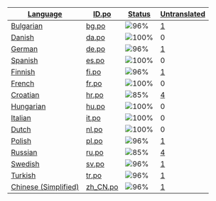 <table>
  <thead>
    <tr>
      <th>
        <a href="#" id="language">Language</a>
      </th>
      <th>
        <a href="#" id="idpo">ID.po</a>
      </th>
      <th>
        <a href="#" id="status">Status</a>
      </th>
      <th>
        <a href="#" id="untranslated">Untranslated</a>
      </th>
    </tr>
  </thead>
  <tbody>
    <tr>
      <td class="language" data-value="Bulgarian">
        <a href="bg.md">Bulgarian</a>
      </td>
      <td class="idpo" data-value="bg">
        <a href="https://github.com/linuxmint/cinnamon-spices-applets/blob/master/gpaste-reloaded%40feuerfuchs.eu/files/gpaste-reloaded%40feuerfuchs.eu/po/bg.po">bg.po</a>
      </td>
      <td class="status" data-value="96">
        <img src="https://progress-bar.dev/96" alt="96%" />
      </td>
      <td class="untranslated" data-value="1">
        <a href="../po/gpaste-reloaded@feuerfuchs.eu/_bg.po">1</a>
      </td>
    </tr>
    <tr>
      <td class="language" data-value="Danish">
        <a href="da.md">Danish</a>
      </td>
      <td class="idpo" data-value="da">
        <a href="https://github.com/linuxmint/cinnamon-spices-applets/blob/master/gpaste-reloaded%40feuerfuchs.eu/files/gpaste-reloaded%40feuerfuchs.eu/po/da.po">da.po</a>
      </td>
      <td class="status" data-value="100">
        <img src="https://progress-bar.dev/100" alt="100%" />
      </td>
      <td class="untranslated" data-value="0">
        0
      </td>
    </tr>
    <tr>
      <td class="language" data-value="German">
        <a href="de.md">German</a>
      </td>
      <td class="idpo" data-value="de">
        <a href="https://github.com/linuxmint/cinnamon-spices-applets/blob/master/gpaste-reloaded%40feuerfuchs.eu/files/gpaste-reloaded%40feuerfuchs.eu/po/de.po">de.po</a>
      </td>
      <td class="status" data-value="96">
        <img src="https://progress-bar.dev/96" alt="96%" />
      </td>
      <td class="untranslated" data-value="1">
        <a href="../po/gpaste-reloaded@feuerfuchs.eu/_de.po">1</a>
      </td>
    </tr>
    <tr>
      <td class="language" data-value="Spanish">
        <a href="es.md">Spanish</a>
      </td>
      <td class="idpo" data-value="es">
        <a href="https://github.com/linuxmint/cinnamon-spices-applets/blob/master/gpaste-reloaded%40feuerfuchs.eu/files/gpaste-reloaded%40feuerfuchs.eu/po/es.po">es.po</a>
      </td>
      <td class="status" data-value="100">
        <img src="https://progress-bar.dev/100" alt="100%" />
      </td>
      <td class="untranslated" data-value="0">
        0
      </td>
    </tr>
    <tr>
      <td class="language" data-value="Finnish">
        <a href="fi.md">Finnish</a>
      </td>
      <td class="idpo" data-value="fi">
        <a href="https://github.com/linuxmint/cinnamon-spices-applets/blob/master/gpaste-reloaded%40feuerfuchs.eu/files/gpaste-reloaded%40feuerfuchs.eu/po/fi.po">fi.po</a>
      </td>
      <td class="status" data-value="96">
        <img src="https://progress-bar.dev/96" alt="96%" />
      </td>
      <td class="untranslated" data-value="1">
        <a href="../po/gpaste-reloaded@feuerfuchs.eu/_fi.po">1</a>
      </td>
    </tr>
    <tr>
      <td class="language" data-value="French">
        <a href="fr.md">French</a>
      </td>
      <td class="idpo" data-value="fr">
        <a href="https://github.com/linuxmint/cinnamon-spices-applets/blob/master/gpaste-reloaded%40feuerfuchs.eu/files/gpaste-reloaded%40feuerfuchs.eu/po/fr.po">fr.po</a>
      </td>
      <td class="status" data-value="100">
        <img src="https://progress-bar.dev/100" alt="100%" />
      </td>
      <td class="untranslated" data-value="0">
        0
      </td>
    </tr>
    <tr>
      <td class="language" data-value="Croatian">
        <a href="hr.md">Croatian</a>
      </td>
      <td class="idpo" data-value="hr">
        <a href="https://github.com/linuxmint/cinnamon-spices-applets/blob/master/gpaste-reloaded%40feuerfuchs.eu/files/gpaste-reloaded%40feuerfuchs.eu/po/hr.po">hr.po</a>
      </td>
      <td class="status" data-value="85">
        <img src="https://progress-bar.dev/85" alt="85%" />
      </td>
      <td class="untranslated" data-value="4">
        <a href="../po/gpaste-reloaded@feuerfuchs.eu/_hr.po">4</a>
      </td>
    </tr>
    <tr>
      <td class="language" data-value="Hungarian">
        <a href="hu.md">Hungarian</a>
      </td>
      <td class="idpo" data-value="hu">
        <a href="https://github.com/linuxmint/cinnamon-spices-applets/blob/master/gpaste-reloaded%40feuerfuchs.eu/files/gpaste-reloaded%40feuerfuchs.eu/po/hu.po">hu.po</a>
      </td>
      <td class="status" data-value="100">
        <img src="https://progress-bar.dev/100" alt="100%" />
      </td>
      <td class="untranslated" data-value="0">
        0
      </td>
    </tr>
    <tr>
      <td class="language" data-value="Italian">
        <a href="it.md">Italian</a>
      </td>
      <td class="idpo" data-value="it">
        <a href="https://github.com/linuxmint/cinnamon-spices-applets/blob/master/gpaste-reloaded%40feuerfuchs.eu/files/gpaste-reloaded%40feuerfuchs.eu/po/it.po">it.po</a>
      </td>
      <td class="status" data-value="100">
        <img src="https://progress-bar.dev/100" alt="100%" />
      </td>
      <td class="untranslated" data-value="0">
        0
      </td>
    </tr>
    <tr>
      <td class="language" data-value="Dutch">
        <a href="nl.md">Dutch</a>
      </td>
      <td class="idpo" data-value="nl">
        <a href="https://github.com/linuxmint/cinnamon-spices-applets/blob/master/gpaste-reloaded%40feuerfuchs.eu/files/gpaste-reloaded%40feuerfuchs.eu/po/nl.po">nl.po</a>
      </td>
      <td class="status" data-value="100">
        <img src="https://progress-bar.dev/100" alt="100%" />
      </td>
      <td class="untranslated" data-value="0">
        0
      </td>
    </tr>
    <tr>
      <td class="language" data-value="Polish">
        <a href="pl.md">Polish</a>
      </td>
      <td class="idpo" data-value="pl">
        <a href="https://github.com/linuxmint/cinnamon-spices-applets/blob/master/gpaste-reloaded%40feuerfuchs.eu/files/gpaste-reloaded%40feuerfuchs.eu/po/pl.po">pl.po</a>
      </td>
      <td class="status" data-value="96">
        <img src="https://progress-bar.dev/96" alt="96%" />
      </td>
      <td class="untranslated" data-value="1">
        <a href="../po/gpaste-reloaded@feuerfuchs.eu/_pl.po">1</a>
      </td>
    </tr>
    <tr>
      <td class="language" data-value="Russian">
        <a href="ru.md">Russian</a>
      </td>
      <td class="idpo" data-value="ru">
        <a href="https://github.com/linuxmint/cinnamon-spices-applets/blob/master/gpaste-reloaded%40feuerfuchs.eu/files/gpaste-reloaded%40feuerfuchs.eu/po/ru.po">ru.po</a>
      </td>
      <td class="status" data-value="85">
        <img src="https://progress-bar.dev/85" alt="85%" />
      </td>
      <td class="untranslated" data-value="4">
        <a href="../po/gpaste-reloaded@feuerfuchs.eu/_ru.po">4</a>
      </td>
    </tr>
    <tr>
      <td class="language" data-value="Swedish">
        <a href="sv.md">Swedish</a>
      </td>
      <td class="idpo" data-value="sv">
        <a href="https://github.com/linuxmint/cinnamon-spices-applets/blob/master/gpaste-reloaded%40feuerfuchs.eu/files/gpaste-reloaded%40feuerfuchs.eu/po/sv.po">sv.po</a>
      </td>
      <td class="status" data-value="96">
        <img src="https://progress-bar.dev/96" alt="96%" />
      </td>
      <td class="untranslated" data-value="1">
        <a href="../po/gpaste-reloaded@feuerfuchs.eu/_sv.po">1</a>
      </td>
    </tr>
    <tr>
      <td class="language" data-value="Turkish">
        <a href="tr.md">Turkish</a>
      </td>
      <td class="idpo" data-value="tr">
        <a href="https://github.com/linuxmint/cinnamon-spices-applets/blob/master/gpaste-reloaded%40feuerfuchs.eu/files/gpaste-reloaded%40feuerfuchs.eu/po/tr.po">tr.po</a>
      </td>
      <td class="status" data-value="96">
        <img src="https://progress-bar.dev/96" alt="96%" />
      </td>
      <td class="untranslated" data-value="1">
        <a href="../po/gpaste-reloaded@feuerfuchs.eu/_tr.po">1</a>
      </td>
    </tr>
    <tr>
      <td class="language" data-value="Chinese (Simplified)">
        <a href="zh_CN.md">Chinese (Simplified)</a>
      </td>
      <td class="idpo" data-value="zh_CN">
        <a href="https://github.com/linuxmint/cinnamon-spices-applets/blob/master/gpaste-reloaded%40feuerfuchs.eu/files/gpaste-reloaded%40feuerfuchs.eu/po/zh_CN.po">zh_CN.po</a>
      </td>
      <td class="status" data-value="96">
        <img src="https://progress-bar.dev/96" alt="96%" />
      </td>
      <td class="untranslated" data-value="1">
        <a href="../po/gpaste-reloaded@feuerfuchs.eu/_zh_CN.po">1</a>
      </td>
    </tr>
  </tbody>
</table>

